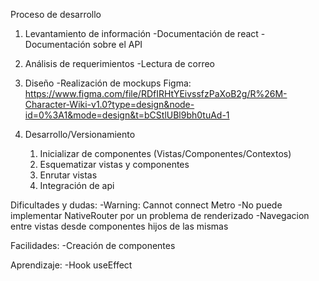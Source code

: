 
Proceso de desarrollo
1. Levantamiento de información
    -Documentación de react
    -Documentación sobre el API
2. Análisis de requerimientos
    -Lectura de correo
3. Diseño
    -Realización de mockups
    Figma: https://www.figma.com/file/RDfIRHtYEivssfzPaXoB2g/R%26M-Character-Wiki-v1.0?type=design&node-id=0%3A1&mode=design&t=bCStlUBl9bh0tuAd-1
    
4. Desarrollo/Versionamiento
    1. Inicializar de componentes (Vistas/Componentes/Contextos)
    2. Esquematizar vistas y componentes
    3. Enrutar vistas
    4. Integración de api



Dificultades y dudas:
-Warning: Cannot connect Metro
-No puede implementar NativeRouter por un problema de renderizado
-Navegacion entre vistas desde componentes hijos de las mismas 

Facilidades:
-Creación de componentes

Aprendizaje:
-Hook useEffect

